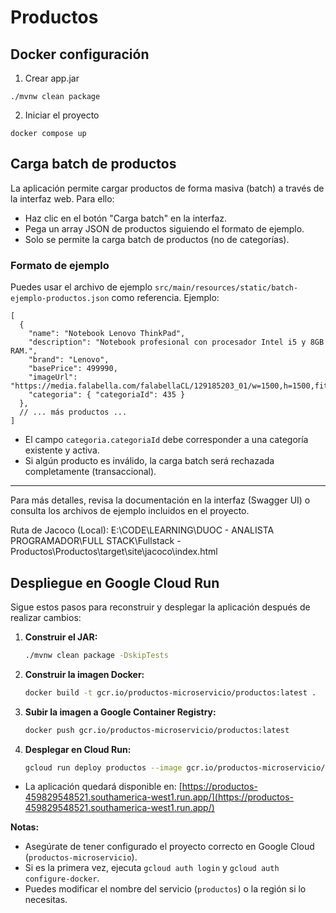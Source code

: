 # Productos

## Docker configuración

1. Crear app.jar
```
./mvnw clean package
```

2. Iniciar el proyecto
```
docker compose up
```

## Carga batch de productos

La aplicación permite cargar productos de forma masiva (batch) a través de la interfaz web. Para ello:

- Haz clic en el botón "Carga batch" en la interfaz.
- Pega un array JSON de productos siguiendo el formato de ejemplo.
- Solo se permite la carga batch de productos (no de categorías).

### Formato de ejemplo

Puedes usar el archivo de ejemplo `src/main/resources/static/batch-ejemplo-productos.json` como referencia. Ejemplo:

```
[
  {
    "name": "Notebook Lenovo ThinkPad",
    "description": "Notebook profesional con procesador Intel i5 y 8GB RAM.",
    "brand": "Lenovo",
    "basePrice": 499990,
    "imageUrl": "https://media.falabella.com/falabellaCL/129185203_01/w=1500,h=1500,fit=pad",
    "categoria": { "categoriaId": 435 }
  },
  // ... más productos ...
]
```

- El campo `categoria.categoriaId` debe corresponder a una categoría existente y activa.
- Si algún producto es inválido, la carga batch será rechazada completamente (transaccional).

---

Para más detalles, revisa la documentación en la interfaz (Swagger UI) o consulta los archivos de ejemplo incluidos en el proyecto.

Ruta de Jacoco (Local):
E:\CODE\LEARNING\DUOC - ANALISTA PROGRAMADOR\FULL STACK\Fullstack - Productos\Productos\target\site\jacoco\index.html

## Despliegue en Google Cloud Run

Sigue estos pasos para reconstruir y desplegar la aplicación después de realizar cambios:

1. **Construir el JAR:**

   ```sh
   ./mvnw clean package -DskipTests
   ```

2. **Construir la imagen Docker:**

   ```sh
   docker build -t gcr.io/productos-microservicio/productos:latest .
   ```

3. **Subir la imagen a Google Container Registry:**

   ```sh
   docker push gcr.io/productos-microservicio/productos:latest
   ```

4. **Desplegar en Cloud Run:**

   ```sh
   gcloud run deploy productos --image gcr.io/productos-microservicio/productos:latest --platform managed --region southamerica-west1 --allow-unauthenticated
   ```

- La aplicación quedará disponible en: [https://productos-459829548521.southamerica-west1.run.app/](https://productos-459829548521.southamerica-west1.run.app/)

**Notas:**
- Asegúrate de tener configurado el proyecto correcto en Google Cloud (`productos-microservicio`).
- Si es la primera vez, ejecuta `gcloud auth login` y `gcloud auth configure-docker`.
- Puedes modificar el nombre del servicio (`productos`) o la región si lo necesitas.